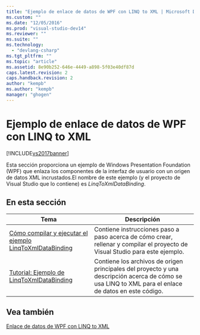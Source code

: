 ```yaml
---
title: "Ejemplo de enlace de datos de WPF con LINQ to XML | Microsoft Docs"
ms.custom: ""
ms.date: "12/05/2016"
ms.prod: "visual-studio-dev14"
ms.reviewer: ""
ms.suite: ""
ms.technology: 
  - "devlang-csharp"
ms.tgt_pltfrm: ""
ms.topic: "article"
ms.assetid: 8e90b252-646e-4449-a898-5f03e40df87d
caps.latest.revision: 2
caps.handback.revision: 2
author: "kempb"
ms.author: "kempb"
manager: "ghogen"
---
```

# Ejemplo de enlace de datos de WPF con LINQ to XML
[!INCLUDE[vs2017banner](../code-quality/includes/vs2017banner.md)]

Esta sección proporciona un ejemplo de Windows Presentation Foundation \(WPF\) que enlaza los componentes de la interfaz de usuario con un origen de datos XML incrustados.El nombre de este ejemplo \(y el proyecto de Visual Studio que lo contiene\) es *LinqToXmlDataBinding*.  
  
## En esta sección  
  
|Tema|Descripción|  
|----------|-----------------|  
|[Cómo compilar y ejecutar el ejemplo LinqToXmlDataBinding](../designers/how-to-build-and-run-the-linqtoxmldatabinding-example.md)|Contiene instrucciones paso a paso acerca de cómo crear, rellenar y compilar el proyecto de Visual Studio para este ejemplo.|  
|[Tutorial: Ejemplo de LinqToXmlDataBinding](../designers/walkthrough-linqtoxmldatabinding-example.md)|Contiene los archivos de origen principales del proyecto y una descripción acerca de cómo se usa LINQ to XML para el enlace de datos en este código.|  
  
## Vea también  
 [Enlace de datos de WPF con LINQ to XML](../designers/wpf-data-binding-with-linq-to-xml.md)